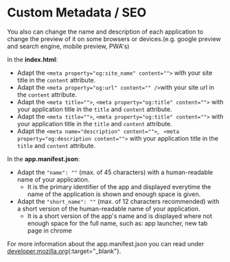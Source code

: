 # Custom Metadata / SEO

You also can change the name and description of each application to change the preview of it on some browsers or devices.(e.g. google preview and search engine, mobile preview, PWA's)

In the **index.html**:

- Adapt the `<meta property="og:site_name" content="">` with your site title in the `content` attribute.
- Adapt the `<meta property="og:url" content="" />`with your site url  in the `content` attribute.
- Adapt the `<meta title="">`, `<meta property="og:title" content="">` with your application title in the `title` and `content` attribute.
- Adapt the `<meta title="">`, `<meta property="og:title" content="">` with your application title in the `title` and `content` attribute.
- Adapt the `<meta name="description" content="">`, ` <meta property="og:description content="">` with your application title in the `title` and `content` attribute.


In the **app.manifest.json**:

- Adapt the `"name": ""` (max. of 45 characters)  with a human-readable name of your application.
  - It is the primary identifier of the app and displayed everytime the name of the application is shown and enough space is given.
- Adapt the `"short_name": ""` (max. of 12 characters recommended) with a short version of the human-readable name of your application.
  - It is a short version of the app's name and is displayed where not enough space for the full name, such as: app launcher, new tab page in chrome

For more information about the app.manifest.json you can read under [developer.mozilla.org](https://developer.mozilla.org/de/docs/Web/Manifest){:target="_blank"}.
